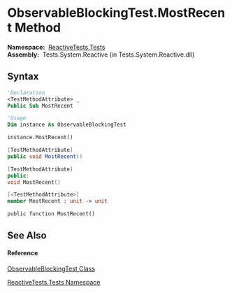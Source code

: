 # ObservableBlockingTest.MostRecent Method

**Namespace:**  [ReactiveTests.Tests](ReactiveTests.Tests\ReactiveTests.Tests.md)  
**Assembly:**  Tests.System.Reactive (in Tests.System.Reactive.dll)

## Syntax

```vb
'Declaration
<TestMethodAttribute> _
Public Sub MostRecent
```

```vb
'Usage
Dim instance As ObservableBlockingTest

instance.MostRecent()
```

```csharp
[TestMethodAttribute]
public void MostRecent()
```

```c++
[TestMethodAttribute]
public:
void MostRecent()
```

```fsharp
[<TestMethodAttribute>]
member MostRecent : unit -> unit 
```

```jscript
public function MostRecent()
```

## See Also

#### Reference

[ObservableBlockingTest Class](ObservableBlockingTest\ObservableBlockingTest.md)

[ReactiveTests.Tests Namespace](ReactiveTests.Tests\ReactiveTests.Tests.md)




